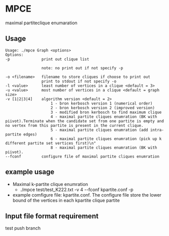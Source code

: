 # MPCE
maximal partiteclique enumaration

## Usage
```
Usage: ./mpce Graph <options>
Options:
-p				print out clique list
	
				note: no print out if not specify -p
	
-o <filename>	filename to store cliques if choose to print out
				print to stdout if not specify -o
-l <value>		least number of vertices in a clique <default = 3>
-u <value>		most number of vertices in a clique <default = graph size>
-v [1|2|3|4]	algorithm version <default = 2>
					1 - bron kerbosch version 1 (numerical order)
					2 - bron kerbosch version 2 (improved version)
					3 - modified bron kerbosch to find maximum clique
					4 - maximal partite cliques enumration (BK with piivot).Terminate when the candidate set from one partite is empty and no vertex from this partite is present in the current clique.
					5 - maximal partite cliques enumration (add intra-partite edges)
                    6 - maximal partite cliques enumration (pick up k different partite set vertices first)\n"
                    8 - maximal partite cliques enumration (BK with piivot).
--fconf			configure file of maximal partite cliques enumration
```
## example usage
- Maximal k-partite clique enumration
    - ./mpce test/test_K222.txt -v 4 --fconf kpartite.conf -p
- example comfigure file: kpartite.conf. The configure file store the lower bound of the vertices in each kpartite clique partite

## Input file format requirement

test push branch
